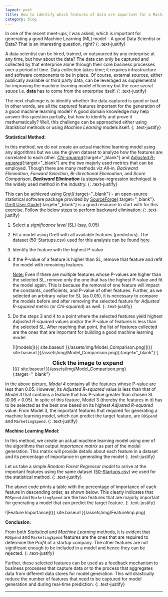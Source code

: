 ```yaml
---
layout: post
title: How to identify which features of data are important for a Machine Learning model?
category: blog
---
```

In one of the recent meet-ups, I was asked, which is important for generating a good Machine Learning (ML) model - A good Data Scientist or  Data? That is an interesting question, right? 
{: .text-justify}

A data scientist can be hired, trained, or outsourced by any enterprise at any time, but how about the data? The data can only be captured and collected by that enterprise alone through their core business processes over a period of time. Data collection takes time; it requires infrastructure and software components to be in place. Of course, external sources, either publically available or third party data, can be leveraged as supplemental for improving the machine learning model efficiency but the core _secret sauce_  i.e. **data** has to come from the enterprise itself.
{: .text-justify}

The next challenge is to identify whether the data captured is good or bad. In other words, are all the captured features important for the generation of a good machine learning model? A good domain knowledge may help answer this question partially, but how to identify and prove it mathematically? Well, this challenge can be approached either using _Statistical_ methods or using _Machine Learning_ models itself.
{: .text-justify}

**Statistical Method:**

In this method, we do not create an actual machine learning model using any algorithms but we use the given dataset to analyze how the features are correlated to each other. [_Chi-squared_](http://www.statisticshowto.com/probability-and-statistics/chi-square/){:target="_blank"} and [_Adjusted R-squared_](http://www.statisticshowto.com/adjusted-r2/){:target="_blank"} are the two majorly used metrics that can be employed. Though there are many methods viz _All-in, Backward Elimination, Forward Selection, Bi-directional Elimination,_ and _Score Comparison_, **_Backward Elimination_** (a stepwise-regression technique) is the widely used method in the industry.
{: .text-justify}

This can be achieved using [Gretl](http://gretl.sourceforge.net/){:target="_blank"} - an open-source statistical software package provided by [SourceForge](https://sourceforge.net/){:target="_blank"}. [Gretl User Guide](http://gretl.sourceforge.net/gretl-help/gretl-guide.pdf){:target="_blank"} is a good resource to start with for this exercise. Follow the below steps to perform backward elimination:
{: .text-justify}

1. Select a _significance level_ (SL) (say, 0.05)

2. Fit a model using Gretl with all available features (predictors). The dataset (50-Startups.csv) used for this analysis can be found [here](https://github.com/socratesk/data/)

3. Identify the feature with the highest P-value

4. If the P-value of a feature is higher than SL, remove that feature and refit the model with remaining features

	<u>Note:</u> Even if there are multiple features whose P-values are higher than the selected SL, remove only the one that has the highest P-value and fit the model again. This is because the removal of one feature will impact the constants, coefficients, and P-value of other features. Further, as we selected an arbitrary value for SL (as 0.05), it is necessary to compare the models before and after removing the selected feature for _Adjusted R-squared_ metric (or _Chi-squared_) as well.
	{: .text-justify}
	

5. Do the steps 3 and 4 to a point where the selected features yield highest _Adjusted R-squared_ values and/or the P-value of features is less than the selected SL. After reaching that point, the list of features collected are the ones that are important for building a good  machine learning model

	[![models]({{ site.baseurl }}/assets/img/Model_Comparison.png)]({{ site.baseurl }}/assets/img/Model_Comparison.png){:target="_blank"}
	[<b><center><span style="font-size: 18px;">Click the image to expand</span></center></b>]({{ site.baseurl }}/assets/img/Model_Comparison.png){:target="_blank"}
	
In the above picture, _Model 4_ contains all the features whose P-value are less than 0.05. However, its _Adjusted R-squared_ value is less than that of _Model 3_ that contains a feature that has P-value greater than chosen SL (0.06 > 0.05). In spite of this feature, Model 3 (thereby the features in it) has to be selected as the best one based on its highest _Adjusted R-squared_ value. From Model 3, the important features that required for generating a machine learning model, which can predict the target feature, are `RDSpend` and `MarketingSpend`.
{: .text-justify}

**Machine Learning Model:**

In this method, we create an actual machine learning model using one of the algorithms that output _importance matrix_ as part of the model generation. This matrix will provide details about each feature in a dataset and its percentage of importance in generating the model
{: .text-justify}

Let us take a simple _Random Forest Regressor model_ to arrive at the important features using the same dataset ([50-Startups.csv](https://github.com/socratesk/data/)) we used for the statistical method.
{: .text-justify}

<script src="https://gist.github.com/socratesk/36d787bfa0a5e3f1934fd471ed78e67b.js"></script>

The above code prints a table with the percentage of importance of each feature in descending order, as shown below. This clearly indicates that `RDSpend` and `MarketingSpend` are the two features that are majorly important for generating a model that can predict the target feature.
{: .text-justify}
 
![Feature Importance]({{ site.baseurl }}/assets/img/FeatureImp.png)

**Conclusion:**

From both _Statistical_ and _Machine Learning_ methods, it is evident that `RDSpend` and `MarketingSpend` features are the ones that are required to determine the _Profit_ of a startup company. The other features are not significant enough to be included in a model and hence they can be rejected.
{: .text-justify}

Further, these selected features can be used as a feedback mechanism to business processes that capture data or to the process that aggregates data from different data stores for model generation. This will drastically reduce the number of features that need to be captured for model generation and during real-time prediction.
{: .text-justify}

---